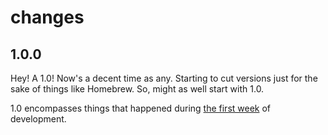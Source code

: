 # changes

## 1.0.0

Hey! A 1.0! Now's a decent time as any. Starting to cut versions just for the
sake of things like Homebrew. So, might as well start with 1.0.

1.0 encompasses things that happened during
[the first week](http://zachholman.com/posts/from-hack-to-popular-project/)
of development.